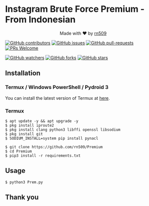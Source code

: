 # Instagram Brute Force Premium - From Indonesian
<p align="center">Made with ❤️ by <a href="https://github.com/rn509">rn509</a></p>

[![GitHub contributors](https://img.shields.io/github/contributors/rn509/Premium.svg)](https://GitHub.com/rn509/Premium/graphs/contributors/)
[![GitHub issues](https://img.shields.io/github/issues/rn509/Premium.svg)](https://GitHub.com/rn509/Premium/issues/)
[![GitHub pull-requests](https://img.shields.io/github/issues-pr/rn509/Premium.svg)](https://GitHub.com/rn509/Premium/pulls/)
[![PRs Welcome](https://img.shields.io/badge/PRs-welcome-brightgreen.svg?style=flat-square)](http://makeapullrequest.com)

[![GitHub watchers](https://img.shields.io/github/watchers/rn509/Premium.svg?style=social&label=Watch)](https://GitHub.com/rn509/Premium/watchers/)
[![GitHub forks](https://img.shields.io/github/forks/rn509/Premium.svg?style=social&label=Fork)](https://GitHub.com/rn509/Premium/network/)
[![GitHub stars](https://img.shields.io/github/stars/rn509/Premium.svg?style=social&label=Star)](https://GitHub.com/rn509/Premium/stargazers/)

## Installation
### Termux / Windows PowerShell / Pydroid 3

You can install the latest version of Termux at [here](https://f-droid.org/repo/com.termux_118.apk).

### Termux

    $ apt update -y && apt upgrade -y
    $ pkg install iproute2
    $ pkg install clang python3 libffi openssl libsodium
    $ pkg install git
    $ SODIUM_INSTALL=system pip install pynacl

    $ git clone https://github.com/rn509/Premium
    $ cd Premium
    $ pip3 install -r requirements.txt

## Usage

    $ python3 Prem.py

## Thank you
